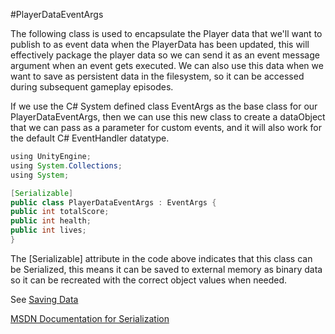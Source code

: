 #PlayerDataEventArgs

The following class is used to encapsulate the Player data that we'll want to publish to as event data when the PlayerData has been updated, this will effectively package the player data so we can send it as an event message argument when an event gets executed. We can also use this data when we want to save as persistent data in the filesystem, so it can be accessed during subsequent  gameplay episodes.

If we use the C# System defined class EventArgs as the base class for our PlayerDataEventArgs, then we can use this new class to create a dataObject that we can pass as a parameter for custom events, and it will also work for the default C# EventHandler datatype.


```java
using UnityEngine;
using System.Collections;
using System;

[Serializable]  
public class PlayerDataEventArgs : EventArgs {
public int totalScore;
public int health;
public int lives;
}


```

The [Serializable] attribute in the code above indicates that this class can be Serialized, this means it can be saved to external memory as binary data so it can be recreated with the correct object values when needed.

See [Saving Data](https://kdoore.gitbooks.io/cs-2335/content/saving_data_-_serialization.html)

[MSDN Documentation for Serialization](https://msdn.microsoft.com/en-us/library/mt656716.aspx)